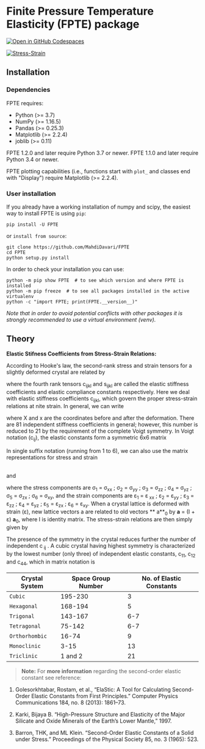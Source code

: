 # Finite Pressure Temperature Elasticity (FPTE) package
[![Open in GitHub Codespaces](https://github.com/codespaces/badge.svg)](https://codespaces.new/MahdiDavari/FPTE?quickstart=1)

<a href="https://ibb.co/gJpS7Js"><img src="https://i.ibb.co/VTZgNTX/Stress-Strain.jpg" alt="Stress-Strain" border="0" /></a>

## Installation

### Dependencies

FPTE requires:

- Python (>= 3.7)
- NumPy (>= 1.16.5)
- Pandas (>= 0.25.3)
- Matplotlib (>= 2.2.4)
- joblib (>= 0.11)

FPTE 1.2.0 and later require Python 3.7 or newer. FPTE 1.1.0 and later require Python 3.4 or
newer.

FPTE plotting capabilities (i.e., functions start with `plot_` and classes end with "Display")
require Matplotlib (>= 2.2.4).

### User installation

If you already have a working installation of numpy and scipy, the easiest way to install FPTE
is using `pip`:

    pip install -U FPTE

or `install from source`:

    git clone https://github.com/MahdiDavari/FPTE
    cd FPTE
    python setup.py install

In order to check your installation you can use:

    python -m pip show FPTE  # to see which version and where FPTE is installed
    python -m pip freeze  # to see all packages installed in the active virtualenv
    python -c "import FPTE; print(FPTE.__version__)"

_Note that in order to avoid potential conflicts with other packages it is strongly recommended
to use a virtual environment (venv)._

## Theory

**Elastic Stifness Coefficients from Stress-Strain Relations:**

According to Hooke's law, the second-rank stress and strain tensors for a slightly deformed
crystal are related by

$$ $$

where the fourth rank tensors c<sub>ijkl</sub> and s<sub>ijkl</sub> are called the elastic
stiffness coefficients and elastic compliance constants respectively. Here we deal with elastic
stiffness coefficients c<sub>ijkl</sub>, which govern the proper stress-strain relations at nite
strain. In general, we can write

$$ $$

where X and x are the coordinates before and after the deformation. There are 81 independent
stiffness coefficients in general; however, this number is reduced to 21 by the requirement of
the complete Voigt symmetry. In Voigt notation (c<sub>ij</sub>), the elastic constants form a
symmetric 6x6 matrix

$$ $$

In single suffix notation (running from 1 to 6), we can also use the matrix representations for
stress and strain

$$ $$
<br>
and

$$ $$

where the stress components are &sigma;<sub>1</sub> = &sigma;<sub>xx</sub> ; &sigma;<sub>2</sub>
= &sigma;<sub>yy</sub> ; &sigma;<sub>3</sub> = &sigma;<sub>zz</sub> ; &sigma;<sub>4</sub> =
&sigma;<sub>yz</sub> ; &sigma;<sub>5</sub> = &sigma;<sub>zx</sub> ; &sigma;<sub>6</sub> =
&sigma;<sub>xy</sub>, and the strain components are &epsilon;<sub>1</sub> = &epsilon;<sub>
xx</sub> ; &epsilon;<sub>2</sub> = &epsilon;<sub>yy</sub> ; &epsilon;<sub>3</sub> =
&epsilon;<sub>zz</sub> ; &epsilon;<sub>4</sub> = &epsilon;<sub>yz</sub> ; &epsilon;<sub>5</sub>
= &epsilon;<sub>zx</sub> ; &epsilon;<sub>6</sub> = &epsilon;<sub>xy</sub>. When a crystal
lattice is deformed with strain (&epsilon;), new lattice vectors a are related to old vectors **
a**<sub>0</sub> by **a** = (I + &epsilon;) **a**<sub>0</sub>, where I is identity matrix. The
stress-strain relations are then simply given by

$$ $$

The presence of the symmetry in the crystal reduces further the number of independent c<sub>
ij</sub> . A cubic crystal having highest symmetry is characterized by the lowest number (only
three) of independent elastic constants, c<sub>11</sub>, c<sub>12</sub> and c<sub>44</sub>,
which in matrix notation is

$$ $$

|      Crystal System          |Space Group Number           |No. of Elastic Constants                         |
|----------------|-------------------------------|-----------------------------|
|`Cubic`|195-230     | 3  |
|`Hexagonal`    |168-194  |5    |
|`Trigonal`     |143-167|6-7|
|`Tetragonal` |75-142 |6-7|
|`Orthorhombic`| 16-74 | 9|
|`Monoclinic` | 3-15| 13|
|`Triclinic` | 1 and 2 | 21|

> **Note:** For **more information** regarding the second-order elastic constant see reference: <br>

1. Golesorkhtabar, Rostam, et al., “ElaStic: A Tool for Calculating Second-Order Elastic
   Constants from First Principles.” Computer Physics Communications 184, no. 8 (2013): 1861–73.

2. Karki, Bijaya B. “High-Pressure Structure and Elasticity of the Major Silicate and Oxide
   Minerals of the Earth’s Lower Mantle,” 1997.

3. Barron, THK, and ML Klein. “Second-Order Elastic Constants of a Solid under Stress.”
   Proceedings of the Physical Society 85, no. 3 (1965): 523.
